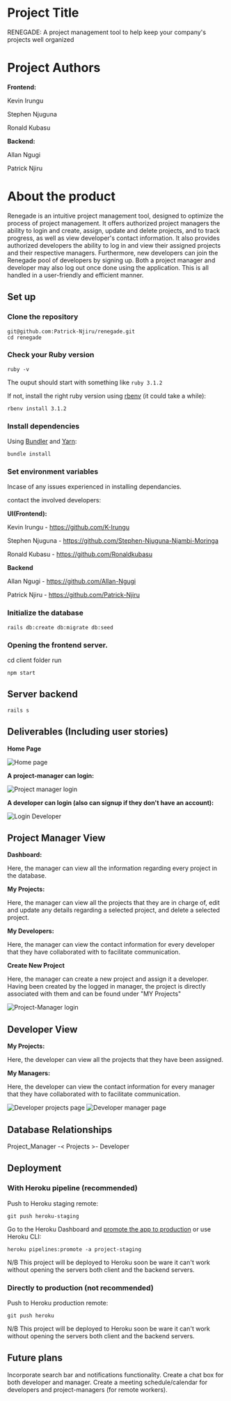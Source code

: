 
# Project Title
RENEGADE: A project management tool to help keep your company's projects well organized

# Project Authors

**Frontend:**

Kevin Irungu

Stephen Njuguna

Ronald Kubasu

**Backend:**

Allan Ngugi

Patrick Njiru

# About the product
Renegade is an intuitive project management tool, designed to optimize the process of project management. It offers authorized project managers the ability to login and create, assign, update and delete projects, and to track progress, as well as view developer's contact information. It also provides authorized developers the ability to log in and view their assigned projects and their respective managers. Furthermore, new developers can join the Renegade pool of developers by signing up. Both a project manager and developer may also log out once done using the application. This is all handled in a user-friendly and efficient manner.

## Set up

### Clone the repository

```shell
git@github.com:Patrick-Njiru/renegade.git
cd renegade
```

### Check your Ruby version

```shell
ruby -v
```

The ouput should start with something like `ruby 3.1.2`

If not, install the right ruby version using [rbenv](https://github.com/rbenv/rbenv) (it could take a while):

```shell
rbenv install 3.1.2
```

### Install dependencies

Using [Bundler](https://github.com/bundler/bundler) and [Yarn](https://github.com/yarnpkg/yarn):

```shell
bundle install
```

### Set environment variables

Incase of any issues experienced in installing dependancies.

 contact the involved developers:
 
 **UI(Frontend):**
 
Kevin Irungu - https://github.com/K-Irungu

Stephen Njuguna - https://github.com/Stephen-Njuguna-Njambi-Moringa

Ronald Kubasu - https://github.com/Ronaldkubasu

**Backend**

Allan Ngugi - https://github.com/Allan-Ngugi

Patrick Njiru - https://github.com/Patrick-Njiru


### Initialize the database

```shell
rails db:create db:migrate db:seed
```

### Opening the frontend server.

cd client folder run 
```shell
npm start
```

## Server backend

```shell
rails s
```

## Deliverables (Including user stories)

**Home Page**

![Home page](https://user-images.githubusercontent.com/105485948/206862748-c93a1bc5-5c07-4c00-bdcd-7f4b1b37e2b2.jpeg)

**A project-manager can login:**

![Project manager login](https://user-images.githubusercontent.com/105485948/206862779-574ab54e-80b1-4e46-891f-d6a1a5490238.jpeg)

**A developer can login (also can signup if they don't have an account):**
 
 ![Login Developer](https://user-images.githubusercontent.com/105485948/206862845-52263cc1-1bec-4e7e-b8b2-203dad7ddf14.jpeg)

## Project Manager View
**Dashboard:**

Here, the manager can view all the information regarding every project in the database.

**My Projects:**

Here, the manager can view all the projects that they are in charge of, edit and update any details regarding a selected project, and delete a selected project.

**My Developers:** 

Here, the manager can view the contact information for every developer that they have collaborated with to facilitate communication.

**Create New Project**

Here, the manager can create a new project and assign it a developer. Having been created by the logged in manager, the project is directly associated with them and can be found under "MY Projects"

![Project-Manager login](https://user-images.githubusercontent.com/105485948/206862894-fd1d4a12-08f6-45e7-8c70-89f87ae34038.jpeg)

## Developer View
**My Projects:**

Here, the developer can view all the projects that they have been assigned.

**My Managers:** 

Here, the developer can view the contact information for every manager that they have collaborated with to facilitate communication.

![Developer projects page](https://user-images.githubusercontent.com/105485948/206862915-3fae3297-c0b8-44fb-af40-195b95ed94f1.jpeg)
![Developer manager page](https://user-images.githubusercontent.com/105485948/206863454-bf6fe759-4186-4980-8954-0dad12649e1b.jpeg)


## Database Relationships

Project_Manager -< Projects >- Developer

## Deployment
### With Heroku pipeline (recommended)
Push to Heroku staging remote:

```shell
git push heroku-staging
```

Go to the Heroku Dashboard and [promote the app to production](https://devcenter.heroku.com/articles/pipelines) or use Heroku CLI:

```shell
heroku pipelines:promote -a project-staging

```
N/B This project will be deployed to Heroku soon be ware it can't work without opening the servers both client and the backend servers.

### Directly to production (not recommended)

Push to Heroku production remote:

```shell
git push heroku
```

N/B This project will be deployed to Heroku soon be ware it can't work without opening the servers both client and the backend servers.

## Future plans
Incorporate search bar and notifications functionality.
Create a chat box for both developer and manager.
Create a meeting schedule/calendar for developers and  project-managers (for remote workers).



